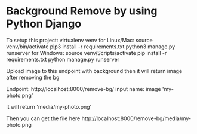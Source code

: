 # Background Remove by using Python Django

To setup this project:
virtualenv venv
for Linux/Mac: 
  source venv/bin/activate
  pip3 install -r requirements.txt
  python3 manage.py runserver
for Windows: 
  source venv/Scripts/activate
  pip install -r requirements.txt
  python manage.py runserver
  

Upload image to this endpoint with background then it will return image after removing the bg

  Endpoint: http://localhost:8000/remove-bg/
  input name: 
    image 'my-photo.png'

  it will return 'media/my-photo.png'

Then you can get the file here   http://localhost:8000/remove-bg/media/my-photo.png
